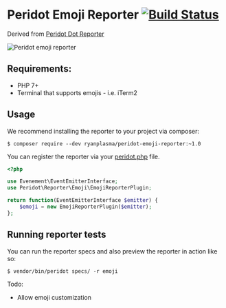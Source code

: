 # Peridot Emoji Reporter [![Build Status](https://travis-ci.org/ryanplasma/peridot-emoji-reporter.svg?branch=master)](https://travis-ci.org/ryanplasma/peridot-emoji-reporter)

Derived from [Peridot Dot Reporter](https://github.com/peridot-php/peridot-dot-reporter)

![Peridot emoji reporter](https://raw.github.com/ryanplasma/peridot-emoji-reporter/master/output.png "Peridot emoji reporter in action")

## Requirements:
* PHP 7+
* Terminal that supports emojis - i.e. iTerm2

## Usage

We recommend installing the reporter to your project via composer:

```
$ composer require --dev ryanplasma/peridot-emoji-reporter:~1.0
```

You can register the reporter via your [peridot.php](http://peridot-php.github.io/#plugins) file.

```php
<?php

use Evenement\EventEmitterInterface;
use Peridot\Reporter\Emoji\EmojiReporterPlugin;

return function(EventEmitterInterface $emitter) {
    $emoji = new EmojiReporterPlugin($emitter);
};
```

## Running reporter tests

You can run the reporter specs and also preview the reporter in action like so:

```
$ vendor/bin/peridot specs/ -r emoji
```

Todo:
* Allow emoji customization
